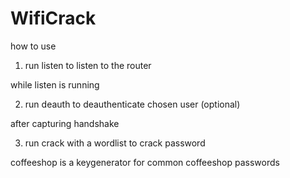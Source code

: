 # WifiCrack

how to use

1. run listen to listen to the router

while listen is running

2. run deauth to deauthenticate chosen user (optional)

after capturing handshake

3. run crack with a wordlist to crack password

coffeeshop is a keygenerator for common coffeeshop passwords
